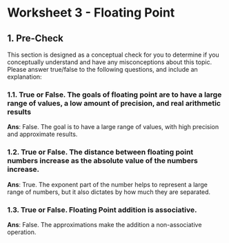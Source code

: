 # Worksheet 3 - Floating Point

## 1. Pre-Check

This section is designed as a conceptual check for you to determine if you conceptually understand and have any misconceptions about this topic. Please answer true/false to the following questions, and include an explanation:

### 1.1. True or False. The goals of floating point are to have a large range of values, a low amount of precision, and real arithmetic results

**Ans**: False. The goal is to have a large range of values, with high precision and approximate results.

### 1.2. True or False. The distance between floating point numbers increase as the absolute value of the numbers increase.

**Ans**: True. The exponent part of the number helps to represent a large range of numbers, but it also dictates by how much they are separated.

### 1.3. True or False. Floating Point addition is associative.

**Ans**: False. The approximations make the addition a non-associative operation.

